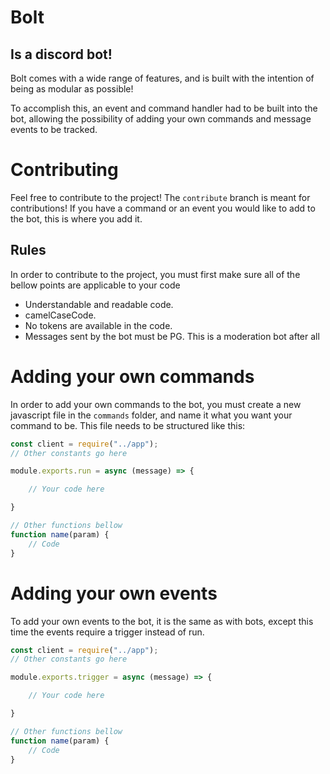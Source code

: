 # Bolt
## Is a discord bot!

Bolt comes with a wide range of features, and is built with the intention of being as modular as possible!

To accomplish this, an event and command handler had to be built into the bot, allowing the possibility of adding your own commands and message events to be tracked. 

# Contributing

Feel free to contribute to the project! The `contribute` branch is meant for contributions! If you have a command or an event you would like to add to the bot, this is where you add it.

## Rules
In order to contribute to the project, you must first make sure all of the bellow points are applicable to your code

* Understandable and readable code.
* camelCaseCode.
* No tokens are available in the code.
* Messages sent by the bot must be PG. This is a moderation bot after all

# Adding your own commands

In order to add your own commands to the bot, you must create a new javascript file in the `commands` folder, and name it what you want your command to be. This file needs to be structured like this:
```js
const client = require("../app");
// Other constants go here

module.exports.run = async (message) => {

    // Your code here

}

// Other functions bellow
function name(param) {
    // Code
}
```

# Adding your own events

To add your own events to the bot, it is the same as with bots, except this time the events require a trigger instead of run.
```js
const client = require("../app");
// Other constants go here

module.exports.trigger = async (message) => {

    // Your code here

}

// Other functions bellow
function name(param) {
    // Code
}
```